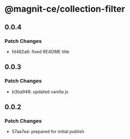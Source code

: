 # @magnit-ce/collection-filter

## 0.0.4

### Patch Changes

- fd482a6: fixed README title

## 0.0.3

### Patch Changes

- b3ba948: updated vanilla js

## 0.0.2

### Patch Changes

- 57aa7ea: prepared for initial publish
